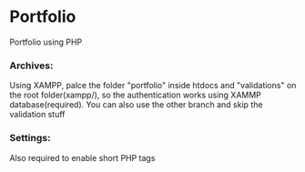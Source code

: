 # Portfolio
Portfolio using PHP

<h3>
Archives:
</h3>
<p>Using XAMPP, palce the folder "portfolio" inside htdocs and "validations" on the root folder(xampp/), so the authentication works using XAMMP database(required). You can also use the other branch and skip the validation stuff</p>
<h3>
Settings:
</h3>
<p>Also required to enable short PHP tags</p>
